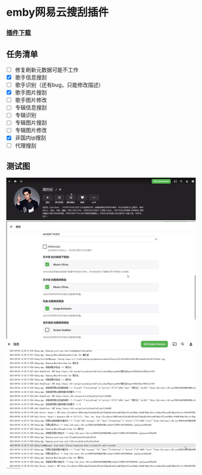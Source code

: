 # emby网易云搜刮插件

### [插件下载](https://github.com/xixka/Emby.Music-China-Provider/blob/main/MusicChinaProvider/bin/Debug/netstandard2.0/MusicChinaProvider.dll)

## 任务清单

- [ ] 修复刷新元数据可能不工作
- [x] 歌手信息搜刮
- [ ] 歌手识别（还有bug，只能修改描述）
- [x] 歌手图片搜刮
- [ ] 歌手图片修改
- [ ] 专辑信息搜刮
- [ ] 专辑识别
- [ ] 专辑图片搜刮
- [ ] 专辑图片修改
- [x] 非国内ip搜刮
- [ ] 代理搜刮

## 测试图

![效果图](img/1.png)
![搜刮](img/2.png)
![调试](img/3.jpg)
